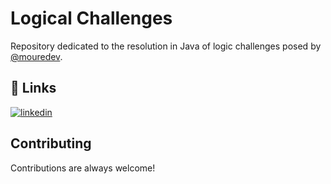 
# Logical Challenges


Repository dedicated to the resolution in Java of logic challenges posed by [@mouredev](https://github.com/mouredev/retos-programacion-2023).


## 🔗 Links
[![linkedin](https://img.shields.io/badge/linkedin-0A66C2?style=for-the-badge&logo=linkedin&logoColor=white)](https://www.linkedin.com/in/diego-carramolino-romero/)



## Contributing

Contributions are always welcome!
